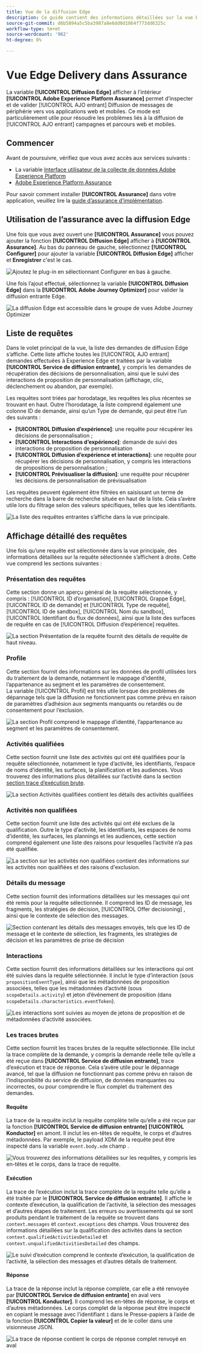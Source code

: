 ```yaml
---
title: Vue de la diffusion Edge
description: Ce guide contient des informations détaillées sur la vue Edge Delivery dans Adobe Experience Platform Assurance.
source-git-commit: d6b5894a5c5ba3907a8e6dd0d1864f773dd6325c
workflow-type: tm+mt
source-wordcount: '962'
ht-degree: 0%

---
```


# Vue Edge Delivery dans Assurance

La variable **[!UICONTROL Diffusion Edge]** afficher à l’intérieur **[!UICONTROL Adobe Experience Platform Assurance]** permet d’inspecter et de valider [!UICONTROL AJO entrant] Diffusion de messages de périphérie vers vos applications web et mobiles. Ce mode est particulièrement utile pour résoudre les problèmes liés à la diffusion de [!UICONTROL AJO entrant] campagnes et parcours web et mobiles.

## Commencer

Avant de poursuivre, vérifiez que vous avez accès aux services suivants :

- La variable [Interface utilisateur de la collecte de données Adobe Experience Platform](https://experience.adobe.com/#/data-collection/)
- [Adobe Experience Platform Assurance](https://experience.adobe.com/assurance)

Pour savoir comment installer **[!UICONTROL Assurance]** dans votre application, veuillez lire la [guide d’assurance d’implémentation](../tutorials/implement-assurance.md).

## Utilisation de l’assurance avec la diffusion Edge

Une fois que vous avez ouvert une **[!UICONTROL Assurance]** vous pouvez ajouter la fonction **[!UICONTROL Diffusion Edge]** afficher à **[!UICONTROL Assurance]**. Au bas du panneau de gauche, sélectionnez **[!UICONTROL Configurer]** pour ajouter la variable **[!UICONTROL Diffusion Edge]** afficher et **Enregistrer** c&#39;est le cas.

![Ajoutez le plug-in en sélectionnant Configurer en bas à gauche.](./images/edge-delivery/add-plugin.png)

Une fois l’ajout effectué, sélectionnez la variable **[!UICONTROL Diffusion Edge]** dans la **[!UICONTROL Adobe Journey Optimizer]** pour valider la diffusion entrante Edge.

![La diffusion Edge est accessible dans le groupe de vues Adobe Journey Optimizer](./images/edge-delivery/ajo-plugins.png)

## Liste de requêtes

Dans le volet principal de la vue, la liste des demandes de diffusion Edge s’affiche. Cette liste affiche toutes les [!UICONTROL AJO entrant] demandes effectuées à Experience Edge et traitées par la variable **[!UICONTROL Service de diffusion entrante]**, y compris les demandes de récupération des décisions de personnalisation, ainsi que le suivi des interactions de proposition de personnalisation (affichage, clic, déclenchement ou abandon, par exemple).

Les requêtes sont triées par horodatage, les requêtes les plus récentes se trouvant en haut. Outre l’horodatage, la liste comprend également une colonne ID de demande, ainsi qu’un Type de demande, qui peut être l’un des suivants :

- **[!UICONTROL Diffusion d’expérience]**: une requête pour récupérer les décisions de personnalisation ;
- **[!UICONTROL Interactions d’expérience]**: demande de suivi des interactions de proposition de personnalisation
- **[!UICONTROL Diffusion d’expérience et interactions]**: une requête pour récupérer les décisions de personnalisation, y compris les interactions de propositions de personnalisation ;
- **[!UICONTROL Prévisualiser la diffusion]**: une requête pour récupérer les décisions de personnalisation de prévisualisation

Les requêtes peuvent également être filtrées en saisissant un terme de recherche dans la barre de recherche située en haut de la liste. Cela s’avère utile lors du filtrage selon des valeurs spécifiques, telles que les identifiants.

![La liste des requêtes entrantes s’affiche dans la vue principale.](./images/edge-delivery/request-list.png)

## Affichage détaillé des requêtes

Une fois qu’une requête est sélectionnée dans la vue principale, des informations détaillées sur la requête sélectionnée s’affichent à droite. Cette vue comprend les sections suivantes :

### Présentation des requêtes

Cette section donne un aperçu général de la requête sélectionnée, y compris : [!UICONTROL ID d’organisation], [!UICONTROL Grappe Edge], [!UICONTROL ID de demande] et [!UICONTROL Type de requête], [!UICONTROL ID de sandbox], [!UICONTROL Nom du sandbox], [!UICONTROL Identifiant du flux de données], ainsi que la liste des surfaces de requête en cas de [!UICONTROL Diffusion d’expérience] requêtes.

![La section Présentation de la requête fournit des détails de requête de haut niveau.](./images/edge-delivery/request-overview.png)

### Profile

Cette section fournit des informations sur les données de profil utilisées lors du traitement de la demande, notamment le mappage d’identité, l’appartenance au segment et les paramètres de consentement.\
La variable [!UICONTROL Profil] est très utile lorsque des problèmes de dépannage tels que la diffusion ne fonctionnent pas comme prévu en raison de paramètres d’adhésion aux segments manquants ou retardés ou de consentement pour l’exclusion.

![La section Profil comprend le mappage d’identité, l’appartenance au segment et les paramètres de consentement.](./images/edge-delivery/profile.png)

### Activités qualifiées

Cette section fournit une liste des activités qui ont été qualifiées pour la requête sélectionnée, notamment le type d’activité, les identifiants, l’espace de noms d’identité, les surfaces, la planification et les audiences. Vous trouverez des informations plus détaillées sur l’activité dans la section [section trace d’exécution brute](#execution).

![La section Activités qualifiées contient les détails des activités qualifiées](./images/edge-delivery/qualified-activities.png)

### Activités non qualifiées

Cette section fournit une liste des activités qui ont été exclues de la qualification. Outre le type d’activité, les identifiants, les espaces de noms d’identité, les surfaces, les plannings et les audiences, cette section comprend également une liste des raisons pour lesquelles l’activité n’a pas été qualifiée.

![La section sur les activités non qualifiées contient des informations sur les activités non qualifiées et des raisons d&#39;exclusion.](./images/edge-delivery/unqualified-activities.png)

### Détails du message

Cette section fournit des informations détaillées sur les messages qui ont été remis pour la requête sélectionnée. Il comprend les ID de message, les fragments, les stratégies de décision, [!UICONTROL Offer decisioning] , ainsi que le contexte de sélection des messages.

![Section contenant les détails des messages envoyés, tels que les ID de message et le contexte de sélection, les fragments, les stratégies de décision et les paramètres de prise de décision](./images/edge-delivery/message-details.png)

### Interactions

Cette section fournit des informations détaillées sur les interactions qui ont été suivies dans la requête sélectionnée. Il inclut le type d’interaction (sous `propositionEventType`), ainsi que les métadonnées de proposition associées, telles que les métadonnées d’activité (sous `scopeDetails.activity`) et jeton d’événement de proposition (dans `scopeDetails.characteristics.eventToken`).

![Les interactions sont suivies au moyen de jetons de proposition et de métadonnées d’activité associées.](./images/edge-delivery/interactions.png)

### Les traces brutes

Cette section fournit les traces brutes de la requête sélectionnée. Elle inclut la trace complète de la demande, y compris la demande réelle telle qu’elle a été reçue dans **[!UICONTROL Service de diffusion entrante]**, trace d’exécution et trace de réponse. Cela s’avère utile pour le dépannage avancé, tel que la diffusion ne fonctionnant pas comme prévu en raison de l’indisponibilité du service de diffusion, de données manquantes ou incorrectes, ou pour comprendre le flux complet du traitement des demandes.

#### Requête

La trace de la requête inclut la requête complète telle qu’elle a été reçue par la fonction **[!UICONTROL Service de diffusion entrante]** **[!UICONTROL Konductor]** en amont. Il inclut les en-têtes de requête, le corps et d’autres métadonnées. Par exemple, le payload XDM de la requête peut être inspecté dans la variable `event.body.xdm` champ .

![Vous trouverez des informations détaillées sur les requêtes, y compris les en-têtes et le corps, dans la trace de requête.](./images/edge-delivery/request.png)

#### Exécution

La trace de l’exécution inclut la trace complète de la requête telle qu’elle a été traitée par le **[!UICONTROL Service de diffusion entrante]**. Il affiche le contexte d’exécution, la qualification de l’activité, la sélection des messages et d’autres étapes de traitement. Les erreurs ou avertissements qui se sont produits pendant le traitement de la requête se trouvent dans `context.messages` et `context.exceptions` des champs. Vous trouverez des informations détaillées sur la qualification des activités dans la section `context.qualifiedActivitiesDetailed` et `context.unqualifiedActivitiesDetailed` des champs.

![Le suivi d’exécution comprend le contexte d’exécution, la qualification de l’activité, la sélection des messages et d’autres détails de traitement.](./images/edge-delivery/execution.png)

#### Réponse

La trace de la réponse inclut la réponse complète, car elle a été renvoyée par **[!UICONTROL Service de diffusion entrante]** en aval vers **[!UICONTROL Konductor]**. Il comprend les en-têtes de réponse, le corps et d’autres métadonnées. Le corps complet de la réponse peut être inspecté en copiant le message avec l’identifiant `1` dans le Presse-papiers à l’aide de la fonction **[!UICONTROL Copier la valeur]** et de le coller dans une visionneuse JSON.

![La trace de réponse contient le corps de réponse complet renvoyé en aval](./images/edge-delivery/response.png)
